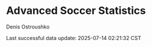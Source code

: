 # Advanced Soccer Statistics
Denis Ostroushko

<!-- gfm -->

Last successful data update: 2025-07-14 02:21:32 CST
